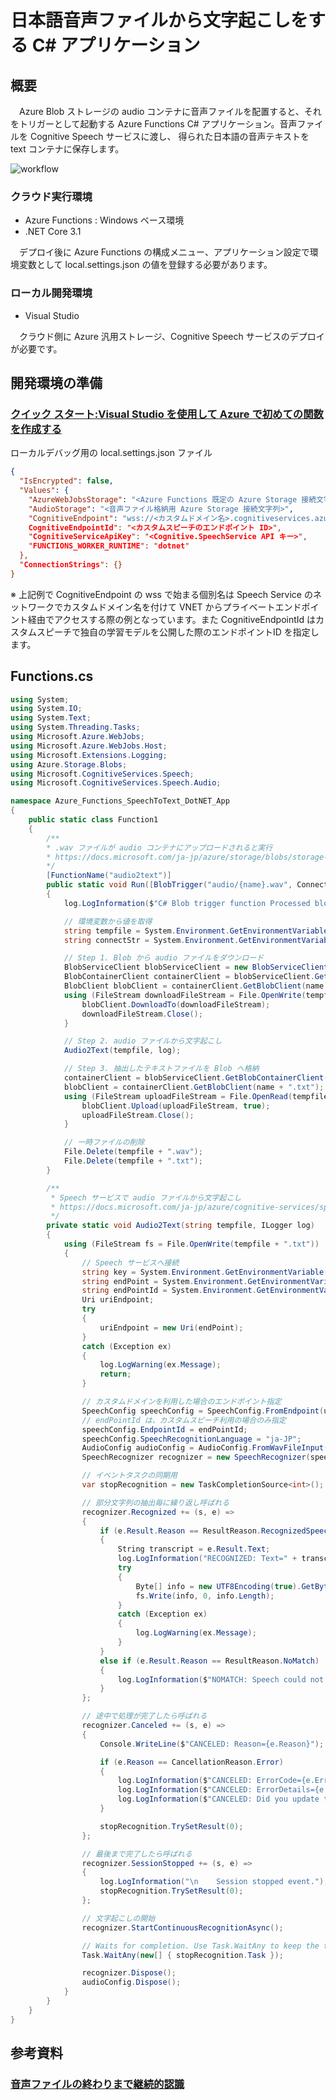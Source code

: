 # 日本語音声ファイルから文字起こしをする C# アプリケーション

## 概要
　Azure Blob ストレージの audio コンテナに音声ファイルを配置すると、それをトリガーとして起動する Azure Functions C# アプリケーション。音声ファイルを Cognitive Speech サービスに渡し、 得られた日本語の音声テキストを text コンテナに保存します。

 <img src="/images/workflow.png" title="workflow">

### クラウド実行環境
- Azure Functions : Windows ベース環境
- .NET Core 3.1

　デプロイ後に Azure Functions の構成メニュー、アプリケーション設定で環境変数として local.settings.json の値を登録する必要があります。

### ローカル開発環境
- Visual Studio

　クラウド側に Azure 汎用ストレージ、Cognitive Speech サービスのデプロイが必要です。

## 開発環境の準備

### [クイック スタート:Visual Studio を使用して Azure で初めての関数を作成する](https://docs.microsoft.com/ja-jp/azure/azure-functions/functions-create-your-first-function-visual-studio)

ローカルデバッグ用の local.settings.json ファイル

```json:local.settings.json
{
  "IsEncrypted": false,
  "Values": {
    "AzureWebJobsStorage": "<Azure Functions 既定の Azure Storage 接続文字列>",
    "AudioStorage": "<音声ファイル格納用 Azure Storage 接続文字列>",
    "CognitiveEndpoint": "wss://<カスタムドメイン名>.cognitiveservices.azure.com/stt/speech/recognition/conversation/cognitiveservices/v1",
    CognitiveEndpointId": "<カスタムスピーチのエンドポイント ID>",
    "CognitiveServiceApiKey": "<Cognitive.SpeechService API キー>",
    "FUNCTIONS_WORKER_RUNTIME": "dotnet"
  },
  "ConnectionStrings": {}
}
```

※ 上記例で CognitiveEndpoint の wss で始まる個別名は Speech Service のネットワークでカスタムドメイン名を付けて VNET からプライベートエンドポイント経由でアクセスする際の例となっています。また CognitiveEndpointId はカスタムスピーチで独自の学習モデルを公開した際のエンドポイントID を指定します。

## Functions.cs

```csharp:Functions.cs
using System;
using System.IO;
using System.Text;
using System.Threading.Tasks;
using Microsoft.Azure.WebJobs;
using Microsoft.Azure.WebJobs.Host;
using Microsoft.Extensions.Logging;
using Azure.Storage.Blobs;
using Microsoft.CognitiveServices.Speech;
using Microsoft.CognitiveServices.Speech.Audio;

namespace Azure_Functions_SpeechToText_DotNET_App
{
    public static class Function1
    {
        /** 
        * .wav ファイルが audio コンテナにアップロードされると実行
        * https://docs.microsoft.com/ja-jp/azure/storage/blobs/storage-quickstart-blobs-dotnet
        */
        [FunctionName("audio2text")]
        public static void Run([BlobTrigger("audio/{name}.wav", Connection = "AudioStorage")]Stream myBlob, string name, ILogger log)
        {
            log.LogInformation($"C# Blob trigger function Processed blob\n Name:{name} \n Size: {myBlob.Length} Bytes");

            // 環境変数から値を取得
            string tempfile = System.Environment.GetEnvironmentVariable("TMP") + "\\" + name;
            string connectStr = System.Environment.GetEnvironmentVariable("AudioStorage");

            // Step 1. Blob から audio ファイルをダウンロード
            BlobServiceClient blobServiceClient = new BlobServiceClient(connectStr);
            BlobContainerClient containerClient = blobServiceClient.GetBlobContainerClient("audio");
            BlobClient blobClient = containerClient.GetBlobClient(name + ".wav");
            using (FileStream downloadFileStream = File.OpenWrite(tempfile + ".wav")) {
                blobClient.DownloadTo(downloadFileStream);
                downloadFileStream.Close();
            }

            // Step 2. audio ファイルから文字起こし
            Audio2Text(tempfile, log);

            // Step 3. 抽出したテキストファイルを Blob へ格納
            containerClient = blobServiceClient.GetBlobContainerClient("text");
            blobClient = containerClient.GetBlobClient(name + ".txt");
            using (FileStream uploadFileStream = File.OpenRead(tempfile + ".txt")) {
                blobClient.Upload(uploadFileStream, true);
                uploadFileStream.Close();
            }

            // 一時ファイルの削除
            File.Delete(tempfile + ".wav");
            File.Delete(tempfile + ".txt");
        }

        /**
         * Speech サービスで audio ファイルから文字起こし
         * https://docs.microsoft.com/ja-jp/azure/cognitive-services/speech-service/get-started-speech-to-text
         */
        private static void Audio2Text(string tempfile, ILogger log)
        {
            using (FileStream fs = File.OpenWrite(tempfile + ".txt"))
            {
                // Speech サービスへ接続
                string key = System.Environment.GetEnvironmentVariable("CognitiveServiceApiKey");
                string endPoint = System.Environment.GetEnvironmentVariable("CognitiveEndpoint");
                string endPointId = System.Environment.GetEnvironmentVariable("CognitiveEndpointId");
                Uri uriEndpoint;
                try
                {
                    uriEndpoint = new Uri(endPoint);
                }
                catch (Exception ex)
                {
                    log.LogWarning(ex.Message);
                    return;
                }

                // カスタムドメインを利用した場合のエンドポイント指定
                SpeechConfig speechConfig = SpeechConfig.FromEndpoint(uriEndpoint, key);
                // endPointId は、カスタムスピーチ利用の場合のみ指定
                speechConfig.EndpointId = endPointId;
                speechConfig.SpeechRecognitionLanguage = "ja-JP";
                AudioConfig audioConfig = AudioConfig.FromWavFileInput(tempfile + ".wav");
                SpeechRecognizer recognizer = new SpeechRecognizer(speechConfig, audioConfig);

                // イベントタスクの同期用
                var stopRecognition = new TaskCompletionSource<int>();

                // 部分文字列の抽出毎に繰り返し呼ばれる
                recognizer.Recognized += (s, e) =>
                {
                    if (e.Result.Reason == ResultReason.RecognizedSpeech)
                    {
                        String transcript = e.Result.Text;
                        log.LogInformation("RECOGNIZED: Text=" + transcript);
                        try
                        {
                            Byte[] info = new UTF8Encoding(true).GetBytes(transcript);
                            fs.Write(info, 0, info.Length);
                        }
                        catch (Exception ex)
                        {
                            log.LogWarning(ex.Message);
                        }
                    }
                    else if (e.Result.Reason == ResultReason.NoMatch)
                    {
                        log.LogInformation($"NOMATCH: Speech could not be recognized.");
                    }
                };

                // 途中で処理が完了したら呼ばれる
                recognizer.Canceled += (s, e) =>
                {
                    Console.WriteLine($"CANCELED: Reason={e.Reason}");

                    if (e.Reason == CancellationReason.Error)
                    {
                        log.LogInformation($"CANCELED: ErrorCode={e.ErrorCode}");
                        log.LogInformation($"CANCELED: ErrorDetails={e.ErrorDetails}");
                        log.LogInformation($"CANCELED: Did you update the subscription info?");
                    }

                    stopRecognition.TrySetResult(0);
                };

                // 最後まで完了したら呼ばれる
                recognizer.SessionStopped += (s, e) =>
                {
                    log.LogInformation("\n    Session stopped event.");
                    stopRecognition.TrySetResult(0);
                };

                // 文字起こしの開始
                recognizer.StartContinuousRecognitionAsync();

                // Waits for completion. Use Task.WaitAny to keep the task rooted.
                Task.WaitAny(new[] { stopRecognition.Task });

                recognizer.Dispose();
                audioConfig.Dispose();
            }
        }
    }
}
```

## 参考資料

### [音声ファイルの終わりまで継続的認識](https://docs.microsoft.com/ja-jp/azure/cognitive-services/speech-service/get-started-speech-to-text?tabs=windowsinstall&pivots=programming-language-csharp#continuous-recognition)
